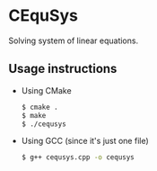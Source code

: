# CEquSys

Solving system of linear equations.

## Usage instructions

* Using CMake

    ```bash
    $ cmake .
    $ make
    $ ./cequsys
    ```

* Using GCC (since it's just one file)

    ```bash
    $ g++ cequsys.cpp -o cequsys
    ```
